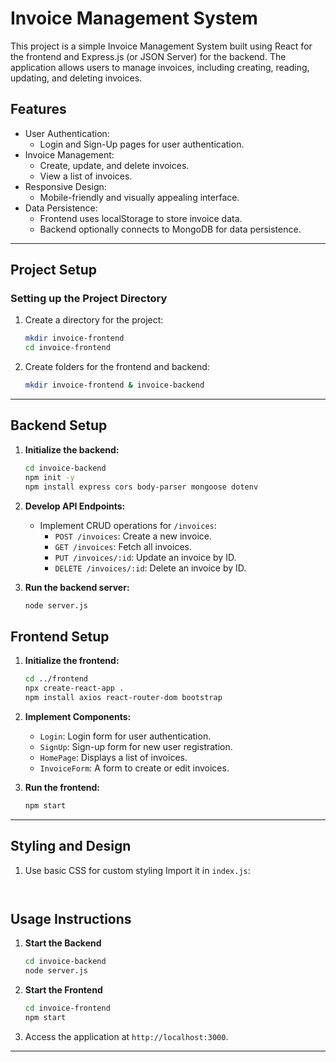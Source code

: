 # Invoice Management System

This project is a simple Invoice Management System built using React for the frontend and Express.js (or JSON Server) for the backend. 
The application allows users to manage invoices, including creating, reading, updating, and deleting invoices.

## Features

- User Authentication:
  - Login and Sign-Up pages for user authentication.
- Invoice Management:
  - Create, update, and delete invoices.
  - View a list of invoices.
- Responsive Design:
  - Mobile-friendly and visually appealing interface.
- Data Persistence:
  - Frontend uses localStorage to store invoice data.
  - Backend optionally connects to MongoDB for data persistence.

---


## Project Setup

### Setting up the Project Directory

1. Create a directory for the project:
   ```bash
   mkdir invoice-frontend
   cd invoice-frontend
   ```

2. Create folders for the frontend and backend:
   ```bash
   mkdir invoice-frontend & invoice-backend
   ```

---

## Backend Setup

1. **Initialize the backend:**
   ```bash
   cd invoice-backend
   npm init -y
   npm install express cors body-parser mongoose dotenv
   ```



2. **Develop API Endpoints:**
   - Implement CRUD operations for `/invoices`:
     - `POST /invoices`: Create a new invoice.
     - `GET /invoices`: Fetch all invoices.
     - `PUT /invoices/:id`: Update an invoice by ID.
     - `DELETE /invoices/:id`: Delete an invoice by ID.

3. **Run the backend server:**
   ```bash
   node server.js
   ```



## Frontend Setup

1. **Initialize the frontend:**
   ```bash
   cd ../frontend
   npx create-react-app .
   npm install axios react-router-dom bootstrap
   ```



2. **Implement Components:**
   - `Login`: Login form for user authentication.
   - `SignUp`: Sign-up form for new user registration.
   - `HomePage`: Displays a list of invoices.
   - `InvoiceForm`: A form to create or edit invoices.


5. **Run the frontend:**
   ```bash
   npm start
   ```

---

## Styling and Design

1. Use basic CSS for custom styling
   Import it in `index.js`:
   ```javascript



## Usage Instructions

1. **Start the Backend**
   ```bash
   cd invoice-backend
   node server.js
   ```
2. **Start the Frontend**
   ```bash
   cd invoice-frontend
   npm start
   ```
3. Access the application at `http://localhost:3000`.

---

